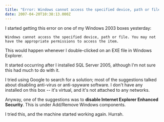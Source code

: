 ```yaml
---
title: "Error: Windows cannot access the specified device, path or file."
date: 2007-04-20T10:38:13.000Z
---
```

I started getting this error on one of my Windows 2003 boxes yesterday:

`Windows cannot access the specified device, path or file. You may not have the appropriate permissions to access the item.`

This would happen whenever I double-clicked on an EXE file in Windows Explorer.

It started occurring after I installed SQL Server 2005, although I'm not sure this had much to do with it.

I tried using Google to search for a solution; most of the suggestions talked about disabling anti-virus or anti-spyware software. I don't have any installed on this box -- it's virtual, and it's not attached to any networks.

Anyway, one of the suggestions was to **disable Internet Explorer Enhanced Security**. This is under Add/Remove Windows components.

I tried this, and the machine started working again. Hurrah.
